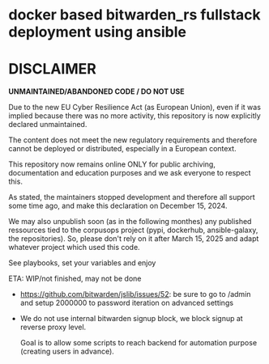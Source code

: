 # docker based bitwarden_rs fullstack deployment using ansible

DISCLAIMER
============

**UNMAINTAINED/ABANDONED CODE / DO NOT USE**

Due to the new EU Cyber Resilience Act (as European Union), even if it was implied because there was no more activity, this repository is now explicitly declared unmaintained.

The content does not meet the new regulatory requirements and therefore cannot be deployed or distributed, especially in a European context.

This repository now remains online ONLY for public archiving, documentation and education purposes and we ask everyone to respect this.

As stated, the maintainers stopped development and therefore all support some time ago, and make this declaration on December 15, 2024.

We may also unpublish soon (as in the following monthes) any published ressources tied to the corpusops project (pypi, dockerhub, ansible-galaxy, the repositories).
So, please don't rely on it after March 15, 2025 and adapt whatever project which used this code.





See playbooks, set your variables and enjoy

ETA: WIP/not finished, may not be done

- https://github.com/bitwarden/jslib/issues/52: be sure to go to /admin and setup 2000000 to password iteration on advanced settings
- We do not use internal bitwarden signup block, we block signup at reverse proxy level.<br/>

  Goal is to allow some scripts to reach backend for automation purpose (creating users in advance).


